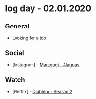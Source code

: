 # log day - 02.01.2020

## General

- Looking for a job

## Social

- \[Instagram\] - [Maragogi - Alagoas](https://www.instagram.com/p/B8BraclhGnd/)

## Watch

- \[Netflix\] - [Diablero - Season 2](https://www.themoviedb.org/tv/83300-diablero/season/2)
